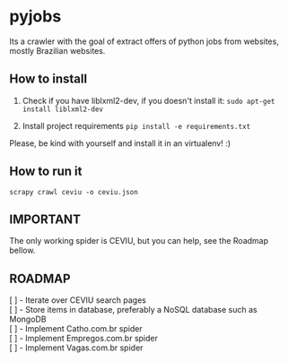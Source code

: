 pyjobs
======

Its a crawler with the goal of extract offers of python jobs from websites, mostly Brazilian websites.

How to install
---------------

1) Check if you have liblxml2-dev, if you doesn't install it:
```sudo apt-get install liblxml2-dev```

2) Install project requirements
```pip install -e requirements.txt```

Please, be kind with yourself and install it in an virtualenv! :)

How to run it
--------------

```scrapy crawl ceviu -o ceviu.json```

IMPORTANT
---------

The only working spider is CEVIU, but you can help, see the Roadmap bellow.

ROADMAP
-------

[ ] - Iterate over CEVIU search pages  
[ ] - Store items in database, preferably a NoSQL database such as MongoDB  
[ ] - Implement Catho.com.br spider  
[ ] - Implement Empregos.com.br spider  
[ ] - Implement Vagas.com.br spider  
